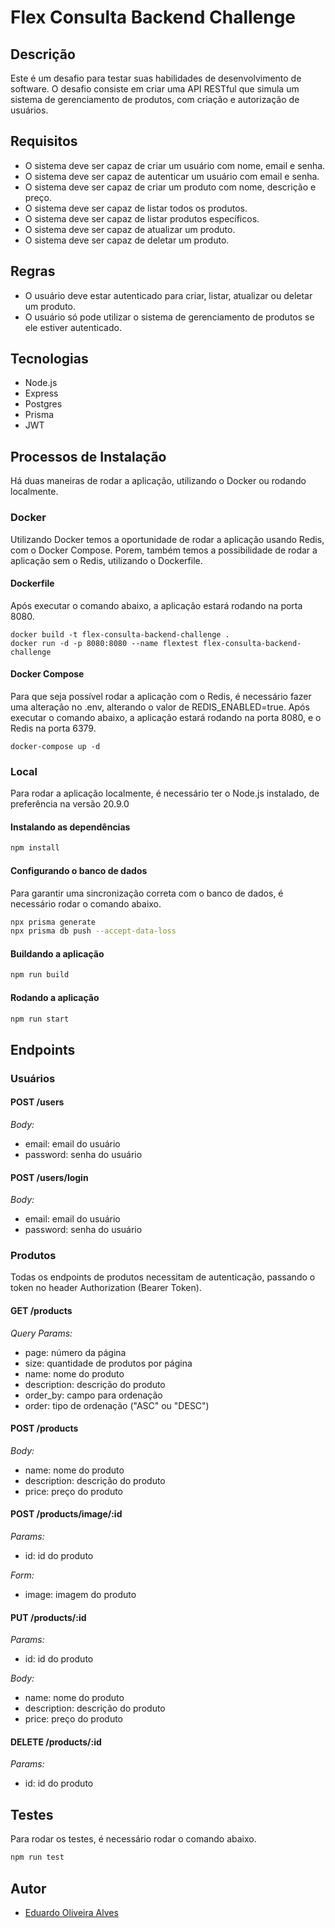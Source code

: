 # Flex Consulta Backend Challenge

## Descrição

Este é um desafio para testar suas habilidades de desenvolvimento de software. O desafio consiste em criar uma API RESTful que simula um sistema de gerenciamento de produtos, com criação e autorização de usuários.

## Requisitos

-   O sistema deve ser capaz de criar um usuário com nome, email e senha.
-   O sistema deve ser capaz de autenticar um usuário com email e senha.
-   O sistema deve ser capaz de criar um produto com nome, descrição e preço.
-   O sistema deve ser capaz de listar todos os produtos.
-   O sistema deve ser capaz de listar produtos específicos.
-   O sistema deve ser capaz de atualizar um produto.
-   O sistema deve ser capaz de deletar um produto.

## Regras

-   O usuário deve estar autenticado para criar, listar, atualizar ou deletar um produto.
-   O usuário só pode utilizar o sistema de gerenciamento de produtos se ele estiver autenticado.

## Tecnologias

-   Node.js
-   Express
-   Postgres
-   Prisma
-   JWT

## Processos de Instalação

Há duas maneiras de rodar a aplicação, utilizando o Docker ou rodando localmente.

### Docker

Utilizando Docker temos a oportunidade de rodar a aplicação usando Redis, com o Docker Compose.
Porem, também temos a possibilidade de rodar a aplicação sem o Redis, utilizando o Dockerfile.

#### Dockerfile

Após executar o comando abaixo, a aplicação estará rodando na porta 8080.

```docker
docker build -t flex-consulta-backend-challenge .
docker run -d -p 8080:8080 --name flextest flex-consulta-backend-challenge
```

#### Docker Compose

Para que seja possível rodar a aplicação com o Redis, é necessário fazer uma alteração no .env, alterando o valor de REDIS_ENABLED=true.
Após executar o comando abaixo, a aplicação estará rodando na porta 8080, e o Redis na porta 6379.

```docker
docker-compose up -d
```

### Local

Para rodar a aplicação localmente, é necessário ter o Node.js instalado, de preferência na versão 20.9.0

#### Instalando as dependências

```bash
npm install
```

#### Configurando o banco de dados

Para garantir uma sincronização correta com o banco de dados, é necessário rodar o comando abaixo.

```bash
npx prisma generate
npx prisma db push --accept-data-loss
```

#### Buildando a aplicação

```bash
npm run build
```

#### Rodando a aplicação

```bash
npm run start
```

## Endpoints

### Usuários

#### POST /users

_Body:_

-   email: email do usuário
-   password: senha do usuário

#### POST /users/login

_Body:_

-   email: email do usuário
-   password: senha do usuário

### Produtos

Todas os endpoints de produtos necessitam de autenticação, passando o token no header Authorization (Bearer Token).

#### GET /products

_Query Params:_

-   page: número da página
-   size: quantidade de produtos por página
-   name: nome do produto
-   description: descrição do produto
-   order_by: campo para ordenação
-   order: tipo de ordenação ("ASC" ou "DESC")

#### POST /products

_Body:_

-   name: nome do produto
-   description: descrição do produto
-   price: preço do produto

#### POST /products/image/:id

_Params:_

-   id: id do produto

_Form:_

-   image: imagem do produto

#### PUT /products/:id

_Params:_

-   id: id do produto

_Body:_

-   name: nome do produto
-   description: descrição do produto
-   price: preço do produto

#### DELETE /products/:id

_Params:_

-   id: id do produto

## Testes

Para rodar os testes, é necessário rodar o comando abaixo.

```bash
npm run test
```

## Autor

-   [Eduardo Oliveira Alves](https://www.linkedin.com/in/eduoliveiralves/)
